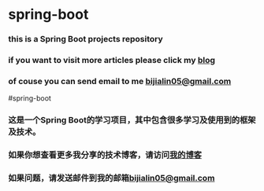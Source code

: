 # spring-boot
### this is a Spring Boot projects repository
### if you want to visit more articles please click my [blog](https://www.jianshu.com/u/1bb4b4eaef1e)
### of couse you can send email to me [bijialin05@gmail.com](bijialin05@gmail.com)

#spring-boot
### 这是一个Spring Boot的学习项目，其中包含很多学习及使用到的框架及技术。
### 如果你想查看更多我分享的技术博客，请访问[我的博客](https://www.jianshu.com/u/1bb4b4eaef1e)
### 如果问题，请发送邮件到我的邮箱[bijialin05@gmail.com](bijialin05@gmail.com)
